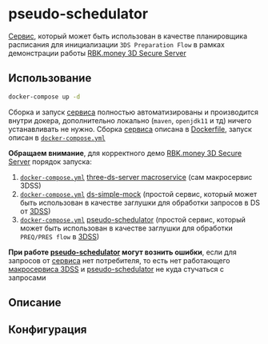 # pseudo-schedulator

[Сервис](https://github.com/rbkmoney/three-ds-server-compose/blob/master/pseudo-schedulator/pom.xml), который может быть использован в качестве планировщика расписания для инициализации `3DS Preparation Flow` в рамках демонстрации работы [RBK.money 3D Secure Server](https://github.com/rbkmoney/three-ds-server)

## Использование

```bash
docker-compose up -d
```

Cборка и запуск [сервиса](https://github.com/rbkmoney/three-ds-server-compose/blob/master/pseudo-schedulator/pom.xml) полностью автоматизированы и производится внутри докера, дополнительно локально (`maven`, `openjdk11` и тд) ничего устанавливать не нужно. Сборка [сервиса](https://github.com/rbkmoney/three-ds-server-compose/blob/master/pseudo-schedulator/pom.xml) описана в [Dockerfile](https://github.com/rbkmoney/three-ds-server-compose/blob/master/pseudo-schedulator/Dockerfile), запуск описан в [`docker-compose.yml`](https://github.com/rbkmoney/three-ds-server-compose/blob/master/pseudo-schedulator/docker-compose.yml)

**Обращаем внимание**, для корректного демо [RBK.money 3D Secure Server](https://github.com/rbkmoney/three-ds-server) порядок запуска:

1. [`docker-compose.yml`](https://github.com/rbkmoney/three-ds-server-compose/blob/master/docker-compose.yml) [three-ds-server macroservice](https://github.com/rbkmoney/three-ds-server-compose) (сам макросервис 3DSS)
2. [`docker-compose.yml`](https://github.com/rbkmoney/three-ds-server-compose/blob/master/ds-simple-mock/docker-compose.yml) [ds-simple-mock](https://github.com/rbkmoney/three-ds-server-compose/tree/master/ds-simple-mock) (простой сервис, который может быть использован в качестве заглушки для обработки запросов в DS от [3DSS](https://github.com/rbkmoney/three-ds-server))
4. [`docker-compose.yml`](https://github.com/rbkmoney/three-ds-server-compose/blob/master/pseudo-schedulator/docker-compose.yml) [pseudo-schedulator](https://github.com/rbkmoney/three-ds-server-compose/tree/master/pseudo-schedulator) (простой сервис, который может быть использован в качестве заглушки для обработки `PREQ/PRES flow` в [3DSS](https://github.com/rbkmoney/three-ds-server))

**При работе [pseudo-schedulator](https://github.com/rbkmoney/three-ds-server-compose/tree/master/pseudo-schedulator) могут вознить ошибки**, если для запросов от [сервиса](https://github.com/rbkmoney/three-ds-server-compose/blob/master/pseudo-schedulator/pom.xml) нет потребителя, то есть нет работающего [макросервиса 3DSS](https://github.com/rbkmoney/three-ds-server-compose) и [pseudo-schedulator](https://github.com/rbkmoney/three-ds-server-compose/tree/master/pseudo-schedulator) не куда стучаться с запросами

## Описание



## Конфигурация





